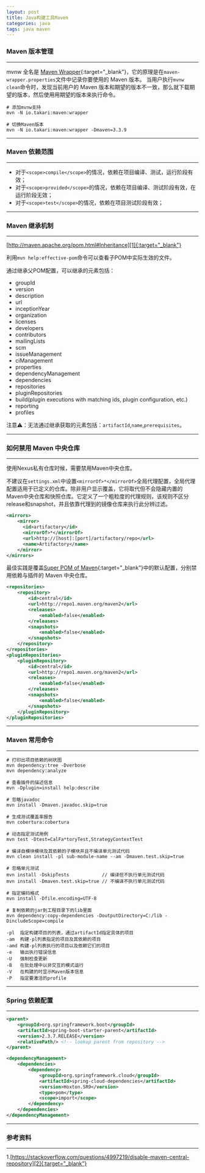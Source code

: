 ```yaml
---
layout: post
title: Java构建工具Maven
categories: java
tags: java maven
---
```


### Maven 版本管理

---

mvnw 全名是 [Maven Wrapper][4]{:target="_blank"}，它的原理是在`maven-wrapper.properties`文件中记录你要使用的 Maven 版本。
当用户执行`mvnw clean`命令时，发现当前用户的 Maven 版本和期望的版本不一致，那么就下载期望的版本，然后使用用期望的版本来执行命令。

```shell
# 添加mvnw支持
mvn -N io.takari:maven:wrapper

# 切换Maven版本
mvn -N io.takari:maven:wrapper -Dmaven=3.3.9
```

---

### Maven 依赖范围

---

* 对于`<scope>compile</scope>`的情况，依赖在项目编译、测试，运行阶段有效；
* 对于`<scope>provided</scope>`的情况，依赖在项目编译、测试阶段有效，在运行阶段无效；
* 对于`<scope>test</scope>`的情况，依赖在项目测试阶段有效；

---

### Maven 继承机制

---

[http://maven.apache.org/pom.html#Inheritance][1]{:target="_blank"}

利用`mvn help:effective-pom`命令可以查看子POM中实际生效的文件。

通过继承父POM配置，可以继承的元素包括：

* groupId
* version
* description
* url
* inceptionYear
* organization
* licenses
* developers
* contributors
* mailingLists
* scm
* issueManagement
* ciManagement
* properties
* dependencyManagement
* dependencies
* repositories
* pluginRepositories
* build(plugin executions with matching ids, plugin configuration, etc.)
* reporting
* profiles

注意⚠️：无法通过继承获取的元素包括：`artifactId`,`name`,`prerequisites`。

---

### 如何禁用 Maven 中央仓库

---

使用Nexus私有仓库时候，需要禁用Maven中央仓库。

不建议在`settings.xml`中设置`<mirrorOf>*</mirrorOf>`全局代理配置，全局代理配置适用于已定义的仓库。除非用户显示覆盖，它将取代但不会隐藏内置的Maven中央仓库和快照仓库。它定义了一个粗粒度的代理规则，该规则不区分release和snapshot，并且依靠代理到的镜像仓库来执行此分辨过滤。

```xml
<mirrors>
    <mirror>
      <id>artifactory</id>
      <mirrorOf>*</mirrorOf>
      <url>http://[host]:[port]/artifactory/repo</url>
      <name>Artifactory</name>
    </mirror>
</mirrors>
```

最佳实践是覆盖[Super POM of Maven][3]{:target="_blank"}中的默认配置，分别禁用依赖与插件的 Maven 中央仓库。

```xml
<repositories>
    <repository>
        <id>central</id>
        <url>http://repo1.maven.org/maven2</url>
        <releases>
            <enabled>false</enabled>
        </releases>
        <snapshots>
            <enabled>false</enabled>
        </snapshots>
    </repository>
</repositories>
<pluginRepositories>
    <pluginRepository>
        <id>central</id>
        <url>http://repo1.maven.org/maven2</url>
        <releases>
            <enabled>false</enabled>
        </releases>
        <snapshots>
            <enabled>false</enabled>
        </snapshots>
    </pluginRepository>
</pluginRepositories>
```

---

### Maven 常用命令

---

```shell
# 打印出项目依赖的树状图
mvn dependency:tree -Dverbose
mvn dependency:analyze

# 查看插件的描述信息
mvn -Dplugin=install help:describe

# 忽略javadoc
mvn install -Dmaven.javadoc.skip=true

# 生成测试覆盖率报告
mvn cobertura:cobertura

# 动态指定测试用例
mvn test -Dtest=CalFa*toryTest,StrategyContextTest

# 编译自模块模块及其依赖的子模块并且不编译单元测试代码
mvn clean install -pl sub-module-name --am -Dmaven.test.skip=true

# 忽略单元测试
mvn install -DskipTests            // 编译但不执行单元测试代码
mvn install -Dmaven.test.skip=true // 不编译不执行单元测试代码

# 指定编码格式
mvn install -Dfile.encoding=UTF-8

# 复制依赖的jar到工程目录下的lib里面
mvn dependency:copy-dependencies -DoutputDirectory=C:/lib -DincludeScope=compile

-pl  指定构建项目的列表，通过artifactId指定具体的项目
-am  构建-pl列表指定的项目及其依赖的项目
-amd 构建-pl列表执行的项目以及依赖它们的项目
-e   输出执行错误信息
-U   强制检查更新
-B   在批处理中以非交互的模式运行
-V   在构建的时显示Maven版本信息
-P   指定要激活的profile
```

---

### Spring 依赖配置

---

```xml
<parent>
    <groupId>org.springframework.boot</groupId>
    <artifactId>spring-boot-starter-parent</artifactId>
    <version>2.3.7.RELEASE</version>
    <relativePath/> <!-- lookup parent from repository -->
</parent>

<dependencyManagement>
    <dependencies>
        <dependency>
            <groupId>org.springframework.cloud</groupId>
            <artifactId>spring-cloud-dependencies</artifactId>
            <version>Hoxton.SR9</version>
            <type>pom</type>
            <scope>import</scope>
        </dependency>
    </dependencies>
</dependencyManagement>
```

---

### 参考资料

---

1.[https://stackoverflow.com/questions/4997219/disable-maven-central-repository][2]{:target="_blank"}

[1]:http://maven.apache.org/pom.html#Inheritance
[2]:https://stackoverflow.com/questions/4997219/disable-maven-central-repository
[3]:http://maven.apache.org/pom.html#The_Super_POM
[4]:https://github.com/takari/maven-wrapper
